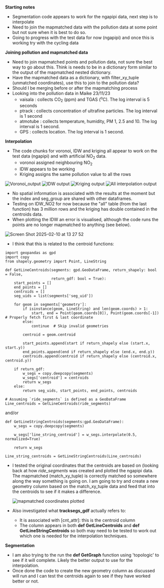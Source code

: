 **Starting notes** 
- Segmentation code appears to work for the ngapipi data, next step is to interpolate
- Need to join the mapmatched data with the pollution data at some point but not sure when it is best to do so.
- Going to progress with the test data for now (ngapipi) and once this is working try with the cycling data

**Joining pollution and mapmatched data**
- Need to join mapmatched points and pollution data, not sure the best way to go about this. Think is needs to be in a dictionary form similar to the output of the mapmatched nested dictionary.
- Have the mapmatched data as a dictionary, with filter_xy_tuple (unmatched coordinates), use this to join to the pollution data?
- Should I be merging before or after the mapmatching process
- Looking into the pollution data in Maike 23/11/23
  * vaisala : collects CO<sub>2</sub> (ppm) and TGAS (<sup>o</sup>C). The log interval is 5 seconds
  * ptrack : collects concentration of ultrafine particles. The log interval is 1 second
  * atmotube : collects temperature, humidity, PM 1, 2.5 and 10. The log interval is 1 second.
  * GPS : collects location. The log interval is 1 second.


**Interpolation**
- The code chunks for voronoi, IDW and kriging all appear to work on the test data (ngapipi) and with artificial NO<sub>2</sub> data.
  * voronoi assigned neighbouring NO<sub>2</sub>
  * IDW appears to be working
  * Kriging assigns the same pollution value to all the rows
 


![Voronoi_output](https://github.com/user-attachments/assets/feada67c-496c-4032-b777-eee2e52bd92d) ![IDW output](https://github.com/user-attachments/assets/7a937d71-cb92-413c-9f8e-b4bfb985afbf) ![Kriging output](https://github.com/user-attachments/assets/a9d6abae-691d-4112-9a6e-bcaca78dfd50) ![All interpolation output](https://github.com/user-attachments/assets/dd8ecc8c-6ee9-4700-8917-106c267e0308)



  

- No spatial information is associated with the results at the moment but the index and seg_group are shared with other dataframes.
- Testing on IDW_NO2 for now because the "all" table (from the last function) has 3 million rows and the kriging has double contained in the centroids data.
- When plotting the IDW an error is visualised, although the code runs the points are no longer mapmatched to anything (see below).

![Screen Shot 2025-02-10 at 13 27 52](https://github.com/user-attachments/assets/ae07dcad-51ea-489b-b2db-aa7e9898c997)

- I think that this is related to the centroid functions:
```
import geopandas as gpd
import copy
from shapely.geometry import Point, LineString

def GetLineCentroids(segments: gpd.GeoDataFrame, return_shapely: bool = False,
                     return_gdf: bool = True):
    start_points = []
    end_points = []
    centroids = []
    seg_uids = list(segments['seg_uid'])

    for geom in segments['geometry']:
        if isinstance(geom, LineString) and len(geom.coords) > 1:
            start, end = Point(geom.coords[0]), Point(geom.coords[-1])  # Properly fetch first & last coordinate
        else:
            continue  # Skip invalid geometries

        centroid = geom.centroid

        start_points.append(start if return_shapely else (start.x, start.y))
        end_points.append(end if return_shapely else (end.x, end.y))
        centroids.append(centroid if return_shapely else (centroid.x, centroid.y))

    if return_gdf:
        w_segs = copy.deepcopy(segments)
        w_segs['centroid'] = centroids
        return w_segs
    else:
        return seg_uids, start_points, end_points, centroids

# Assuming `ride_segments` is defined as a GeoDataFrame
Line_centroids = GetLineCentroids(ride_segments)

```
and/or 

```
def GetLineStringCentroids(segments:gpd.GeoDataFrame):
    w_segs = copy.deepcopy(segments)

    w_segs['line_string_centroid'] = w_segs.interpolate(0.5, normalized=True)

    return w_segs

Line_string_centroids = GetLineStringCentroids(Line_centroids)
```

- I tested the original coordinates that the centroids are based on (looking back at how *ride_segments* was created and plotted the ngapipi data. The mapmatched (match_xy_tuple) is correctly matched so somewhere along the way something is going on. I am going to try and create a new geometry column based on the match_xy_tuple data and feed that into the centroids to see if it makes a difference.

  ![mapmatched coordinates plotted](https://github.com/user-attachments/assets/cfd82082-aa05-4134-b566-d9650c0bccce)

- Also investigated what **tracksegs_gdf** actually refers to:
  * It is associated with [cnt_attr]: this is the centroid column
  * The column appears in both **def GetLineCentroids** and **def GetLineStringCentroids** so both may need to be tested to work out which one is needed for the interpolation techniques.


**Segmentation**
- I am also trying to the run the **def GetGraph** function using 'topologic' to see if it will complete. Likely the better output to use for the interpolation.
- Once done the code to create the new geometry column as discussed will run and I can test the centroids again to see if they have worked better or not. 
